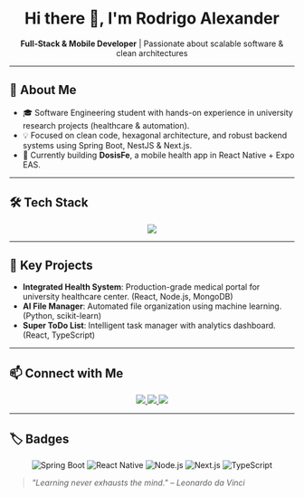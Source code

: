 <h1 align="center">Hi there 👋, I'm Rodrigo Alexander</h1>

<p align="center">
  <strong>Full-Stack & Mobile Developer</strong> | Passionate about scalable software & clean architectures
</p>

---

## 🚀 About Me

- 🎓 Software Engineering student with hands-on experience in university research projects (healthcare & automation).
- 💡 Focused on clean code, hexagonal architecture, and robust backend systems using Spring Boot, NestJS & Next.js.
- 🔭 Currently building **DosisFe**, a mobile health app in React Native + Expo EAS.

---

## 🛠 Tech Stack

<p align="center">
  <img src="https://skillicons.dev/icons?i=ts,js,java,py,react,nodejs,expo,spring,fastapi,postgres,mongodb,docker,git" />
</p>

---

## 🔗 Key Projects

- **Integrated Health System**: Production-grade medical portal for university healthcare center. (React, Node.js, MongoDB)
- **AI File Manager**: Automated file organization using machine learning. (Python, scikit-learn)
- **Super ToDo List**: Intelligent task manager with analytics dashboard. (React, TypeScript)

---

## 📫 Connect with Me

<p align="center">
  <a href="mailto:rodrygoleu7@gmail.com">
    <img src="https://img.shields.io/badge/Gmail-D14836?style=for-the-badge&logo=gmail&logoColor=white" />
  </a>
  <a href="https://www.linkedin.com/in/rodrigo-fernandez-h/">
    <img src="https://img.shields.io/badge/LinkedIn-%230077B5?style=for-the-badge&logo=linkedin&logoColor=white" />
  </a>
  <a href="https://github.com/RodrigoAlexander7">
    <img src="https://img.shields.io/badge/GitHub-000?style=for-the-badge&logo=github&logoColor=white" />
  </a>
</p>

---

## 🏷 Badges

<p align="center">
  <img src="https://github.com/alexandresanlim/Badges4-README.md-Profile/raw/master/badges/Spring_Boot.svg" alt="Spring Boot" />
  <img src="https://github.com/alexandresanlim/Badges4-README.md-Profile/raw/master/badges/React_Native.svg" alt="React Native" />
  <img src="https://github.com/alexandresanlim/Badges4-README.md-Profile/raw/master/badges/Node.js.svg" alt="Node.js" />
  <img src="https://github.com/alexandresanlim/Badges4-README.md-Profile/raw/master/badges/Next.js.svg" alt="Next.js" />
  <img src="https://github.com/alexandresanlim/Badges4-README.md-Profile/raw/master/badges/TypeScript.svg" alt="TypeScript" />
</p>

> _"Learning never exhausts the mind." – Leonardo da Vinci_

